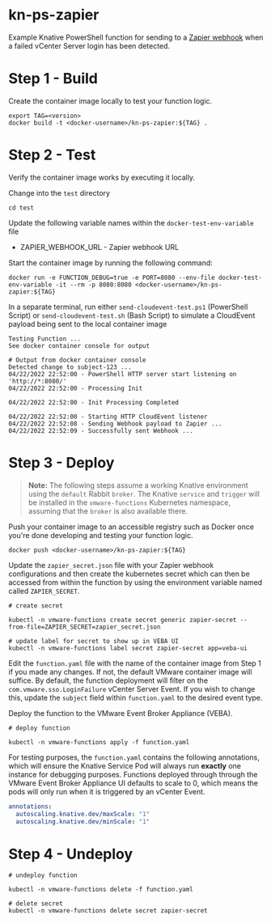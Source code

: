 # kn-ps-zapier
Example Knative PowerShell function for sending to a [Zapier webhook](https://zapier.com/page/webhooks/) when a failed vCenter Server login has been detected.

# Step 1 - Build

Create the container image locally to test your function logic.

```
export TAG=<version>
docker build -t <docker-username>/kn-ps-zapier:${TAG} .
```

# Step 2 - Test

Verify the container image works by executing it locally.

Change into the `test` directory
```console
cd test
```

Update the following variable names within the `docker-test-env-variable` file

* ZAPIER_WEBHOOK_URL - Zapier webhook URL

Start the container image by running the following command:

```console
docker run -e FUNCTION_DEBUG=true -e PORT=8080 --env-file docker-test-env-variable -it --rm -p 8080:8080 <docker-username>/kn-ps-zapier:${TAG}
```

In a separate terminal, run either `send-cloudevent-test.ps1` (PowerShell Script) or `send-cloudevent-test.sh` (Bash Script) to simulate a CloudEvent payload being sent to the local container image

```console
Testing Function ...
See docker container console for output

# Output from docker container console
Detected change to subject-123 ...
04/22/2022 22:52:00 - PowerShell HTTP server start listening on 'http://*:8080/'
04/22/2022 22:52:00 - Processing Init

04/22/2022 22:52:00 - Init Processing Completed

04/22/2022 22:52:00 - Starting HTTP CloudEvent listener
04/22/2022 22:52:08 - Sending Webhook payload to Zapier ...
04/22/2022 22:52:09 - Successfully sent Webhook ...
```

# Step 3 - Deploy

> **Note:** The following steps assume a working Knative environment using the
`default` Rabbit `broker`. The Knative `service` and `trigger` will be installed in the
`vmware-functions` Kubernetes namespace, assuming that the `broker` is also available there.

Push your container image to an accessible registry such as Docker once you're done developing and testing your function logic.

```console
docker push <docker-username>/kn-ps-zapier:${TAG}
```

Update the `zapier_secret.json` file with your Zapier webhook configurations and then create the kubernetes secret which can then be accessed from within the function by using the environment variable named called `ZAPIER_SECRET`.

```console
# create secret

kubectl -n vmware-functions create secret generic zapier-secret --from-file=ZAPIER_SECRET=zapier_secret.json

# update label for secret to show up in VEBA UI
kubectl -n vmware-functions label secret zapier-secret app=veba-ui
```

Edit the `function.yaml` file with the name of the container image from Step 1 if you made any changes. If not, the default VMware container image will suffice. By default, the function deployment will filter on the `com.vmware.sso.LoginFailure` vCenter Server Event. If you wish to change this, update the `subject` field within `function.yaml` to the desired event type.


Deploy the function to the VMware Event Broker Appliance (VEBA).

```console
# deploy function

kubectl -n vmware-functions apply -f function.yaml
```

For testing purposes, the `function.yaml` contains the following annotations, which will ensure the Knative Service Pod will always run **exactly** one instance for debugging purposes. Functions deployed through through the VMware Event Broker Appliance UI defaults to scale to 0, which means the pods will only run when it is triggered by an vCenter Event.

```yaml
annotations:
  autoscaling.knative.dev/maxScale: "1"
  autoscaling.knative.dev/minScale: "1"
```

# Step 4 - Undeploy

```console
# undeploy function

kubectl -n vmware-functions delete -f function.yaml

# delete secret
kubectl -n vmware-functions delete secret zapier-secret
```